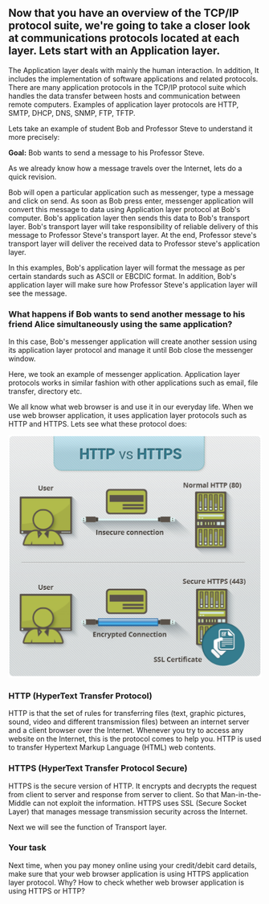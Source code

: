 ## Now that you have an overview of the TCP/IP protocol suite, we're going to take a closer look at communications protocols located at each layer. Lets start with an Application layer. 

The Application layer deals with mainly the human interaction. In addition, It includes the implementation of software applications and related protocols. There are many application protocols in the TCP/IP protocol suite which handles the data transfer between hosts and communication between remote computers. Examples of application layer protocols are HTTP, SMTP, DHCP, DNS, SNMP, FTP, TFTP.

Lets take an example of student Bob and Professor Steve to understand it more precisely:

**Goal:** Bob wants to send a message to his Professor Steve.

As we already know how a message travels over the Internet, lets do a quick revision.

Bob will open a particular application such as messenger, type a message and click on send. As soon as Bob press enter, messenger application will convert this message to data using Application layer protocol at Bob's computer. Bob's application layer then sends this data to Bob's transport layer. Bob's transport layer will take responsibility of reliable delivery of this message to Professor Steve's transport layer. At the end, Professor steve's transport layer will deliver the received data to Professor steve's application layer.

In this examples, Bob's application layer will format the message as per certain standards such as ASCII or EBCDIC format. In addition, Bob's application layer will make sure how Professor Steve's application layer will see the message.

### What happens if Bob wants to send another message to his friend Alice simultaneously using the same application?
In this case, Bob's messenger application will create another session using its application layer protocol and manage it until Bob close the messenger window.

Here, we took an example of messenger application. Application layer protocols works in similar fashion with other applications such as email, file transfer, directory etc. 

We all know what web browser is and use it in our everyday life. When we use web browser application, it uses application layer protocols such as HTTP and HTTPS. Lets see what these protocol does:


![GitHub Logo](./images/HTTPvsHTTPS.png)
<!--- (source: 
https://www.cfrmagazine.com/2017/09/why-you-should-use-https-instead-of-http-on-your-website-the-difference.html) -->



### HTTP (HyperText Transfer Protocol)
HTTP is that the set of rules for transferring files (text, graphic pictures, sound, video and different transmission files) between an internet server and a client browser over the Internet. Whenever you try to access any website on the Internet, this is the protocol comes to help you. HTTP is used to transfer Hypertext Markup Language (HTML) web contents.

### HTTPS (HyperText Transfer Protocol Secure)
HTTPS is the secure version of HTTP. It encrypts and decrypts the request from client to server and response from server to client. So that Man-in-the-Middle can not exploit the information. HTTPS uses SSL (Secure Socket Layer) that manages message transmission security across the Internet.

Next we will see the function of Transport layer.

### Your task
Next time, when you pay money online using your credit/debit card details, make sure that your web browser application is using HTTPS application layer protocol. Why? How to check whether web browser application is using HTTPS or HTTP?